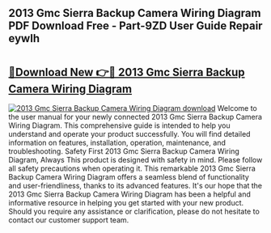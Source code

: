 ## 2013 Gmc Sierra Backup Camera Wiring Diagram PDF Download Free - Part-9ZD User Guide Repair eywIh

# <h2><a href="http://dfjb45z.blite.top/?on=2013+Gmc+Sierra+Backup+Camera+Wiring+Diagram">🔗Download New 👉🔴 2013 Gmc Sierra Backup Camera Wiring Diagram</a></h2>

[![2013 Gmc Sierra Backup Camera Wiring Diagram download](https://i.imgur.com/lujVjoI.png)](http://dfjb45z.blite.top/?on=2013+Gmc+Sierra+Backup+Camera+Wiring+Diagram)
Welcome to the user manual for your newly connected 2013 Gmc Sierra Backup Camera Wiring Diagram. This comprehensive guide is intended to help you understand and operate your product successfully. You will find detailed information on features, installation, operation, maintenance, and troubleshooting. Safety First 2013 Gmc Sierra Backup Camera Wiring Diagram, Always This product is designed with safety in mind. Please follow all safety precautions when operating it. This remarkable 2013 Gmc Sierra Backup Camera Wiring Diagram offers a seamless blend of functionality and user-friendliness, thanks to its advanced features. It's our hope that the 2013 Gmc Sierra Backup Camera Wiring Diagram has been a helpful and informative resource in helping you get started with your new product. Should you require any assistance or clarification, please do not hesitate to contact our customer support team.
